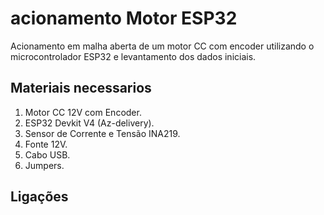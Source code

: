 # acionamento Motor ESP32
Acionamento em malha aberta de um motor CC com encoder utilizando o microcontrolador ESP32 e levantamento dos dados iniciais.


## Materiais necessarios
1. Motor CC 12V com Encoder.
2. ESP32 Devkit V4 (Az-delivery).
3. Sensor de Corrente e Tensão INA219.
4. Fonte 12V.
5. Cabo USB.
6. Jumpers.

## Ligações
